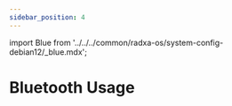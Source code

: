 ```yaml
---
sidebar_position: 4
---
```


import Blue from '../../../common/radxa-os/system-config-debian12/\_blue.mdx';

# Bluetooth Usage

<Blue />
